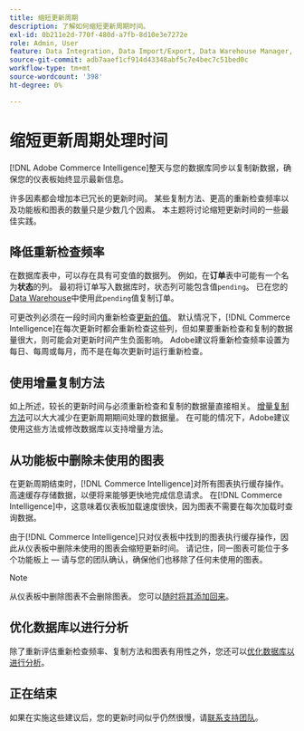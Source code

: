 ```yaml
---
title: 缩短更新周期
description: 了解如何缩短更新周期时间。
exl-id: 0b211e2d-770f-480d-a7fb-8d10e3e7272e
role: Admin, User
feature: Data Integration, Data Import/Export, Data Warehouse Manager, Dashboards
source-git-commit: adb7aaef1cf914d43348abf5c7e4bec7c51bed0c
workflow-type: tm+mt
source-wordcount: '398'
ht-degree: 0%

---
```


# 缩短更新周期处理时间

[!DNL Adobe Commerce Intelligence]整天与您的数据库同步以复制新数据，确保您的仪表板始终显示最新信息。

许多因素都会增加本已冗长的更新时间。 某些复制方法、更高的重新检查频率以及功能板和图表的数量只是少数几个因素。 本主题将讨论缩短更新时间的一些最佳实践。

## 降低重新检查频率

在数据库表中，可以存在具有可变值的数据列。 例如，在&#x200B;**订单**&#x200B;表中可能有一个名为&#x200B;**状态**&#x200B;的列。 最初将订单写入数据库时，状态列可能包含值`pending`。 已在您的[Data Warehouse](../data-analyst/data-warehouse-mgr/tour-dwm.md)中使用此`pending`值复制订单。

可更改列必须在一段时间内重新检查[更新的值](../data-analyst/data-warehouse-mgr/cfg-data-rechecks.md)。 默认情况下，[!DNL Commerce Intelligence]在每次更新时都会重新检查这些列，但如果要重新检查和复制的数据量很大，则可能会对更新时间产生负面影响。 Adobe建议将重新检查频率设置为每日、每周或每月，而不是在每次更新时运行重新检查。

## 使用增量复制方法

如上所述，较长的更新时间与必须重新检查和复制的数据量直接相关。 [增量复制方法](../data-analyst/data-warehouse-mgr/cfg-replication-methods.md)可以大大减少在更新周期期间处理的数据量。 在可能的情况下，Adobe建议使用这些方法或修改数据库以支持增量方法。

## 从功能板中删除未使用的图表

在更新周期结束时，[!DNL Commerce Intelligence]对所有图表执行缓存操作。 高速缓存存储数据，以便将来能够更快地完成信息请求。 在[!DNL Commerce Intelligence]中，这意味着仪表板加载速度很快，因为图表不需要在每次加载时查询数据。

由于[!DNL Commerce Intelligence]只对仪表板中找到的图表执行缓存操作，因此从仪表板中删除未使用的图表会缩短更新时间。 请记住，同一图表可能位于多个功能板上 — 请与您的团队确认，确保他们也移除了任何未使用的图表。

>[!NOTE]
>
>从仪表板中删除图表不会删除图表。 您可以[随时将其添加回来](../data-user/dashboards/add-charts-dashboard.md)。

## 优化数据库以进行分析

除了重新评估重新检查频率、复制方法和图表有用性之外，您还可以[优化数据库以进行分析](../best-practices/opt-db-analysis.md)。

## 正在结束

如果在实施这些建议后，您的更新时间似乎仍然很慢，请[联系支持团队](https://experienceleague.adobe.com/docs/commerce-knowledge-base/kb/troubleshooting/miscellaneous/mbi-service-policies.html)。
